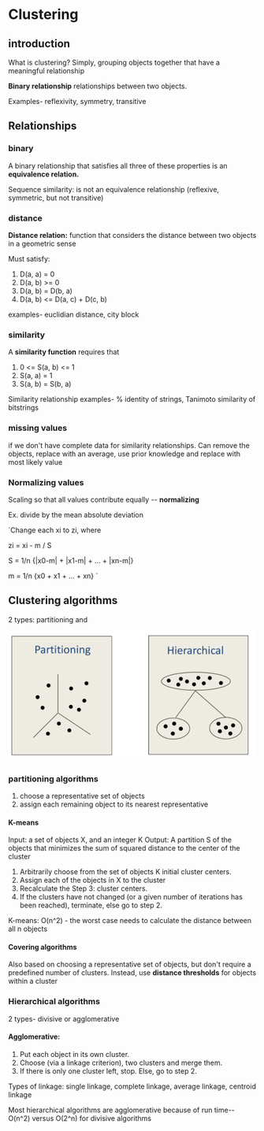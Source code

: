 # Clustering

## introduction

What is clustering? Simply, grouping objects together that have a meaningful relationship

**Binary relationship** relationships between two objects.

Examples- reflexivity, symmetry, transitive

## Relationships

### binary
A binary relationship that satisfies all three of these properties is an **equivalence relation.**

Sequence similarity: is not an equivalence relationship (reflexive, symmetric, but not transitive)

### distance
**Distance relation:** function that considers the distance between two objects in a geometric sense

Must satisfy:
  1. D(a, a) = 0
  2. D(a, b) >= 0
  3. D(a, b) = D(b, a)
  4. D(a, b) <= D(a, c) + D(c, b)

examples- euclidian distance, city block

### similarity

A **similarity function** requires that
  1. 0 <= S(a, b) <= 1
  2. S(a, a) = 1
  3. S(a, b) = S(b, a)

Similarity relationship examples- % identity of strings, Tanimoto similarity of bitstrings

### missing values
if we don't have complete data for similarity relationships. Can remove the objects, replace with
an average, use prior knowledge and replace with most likely value

### Normalizing values
Scaling so that all values contribute equally -- **normalizing**

Ex. divide by the mean absolute deviation

`Change each xi to zi, where

  zi = xi - m / S

  S = 1/n {|x0-m| + |x1-m| + … + |xn-m|}

  m = 1/n {x0 + x1 + … + xn}
`

## Clustering algorithms

2 types: partitioning and

![cluster.png](https://github.com/christacaggiano/algorithms/blob/master/images/cluster.png)

### partitioning algorithms

1. choose a representative set of objects
2. assign each remaining object to its nearest representative

#### K-means

Input: a set of objects X, and an integer K
Output: A partition S of the objects that minimizes the sum of squared distance to the center of the cluster

1. Arbitrarily choose from the set of objects K initial cluster centers.
2. Assign each of the objects in X to the cluster
3. Recalculate the Step 3: cluster centers.
4. If the clusters have not changed (or a given number of iterations has been reached), terminate, else go to step 2.

K-means: O(n^2) - the worst case needs to calculate the distance between all n objects

#### Covering algorithms

Also based on choosing a representative set of objects, but don't require a predefined number of clusters.
Instead, use **distance thresholds** for objects within a cluster


### Hierarchical algorithms

2 types- divisive or agglomerative

#### Agglomerative:

1. Put each object in its own cluster.
2. Choose (via a linkage criterion), two clusters and merge them.
3. If there is only one cluster left, stop. Else, go to step 2.

Types of linkage: single linkage, complete linkage, average linkage, centroid linkage

Most hierarchical algorithms are agglomerative because of run time-- O(n^2) versus
O(2^n) for divisive algorithms 
